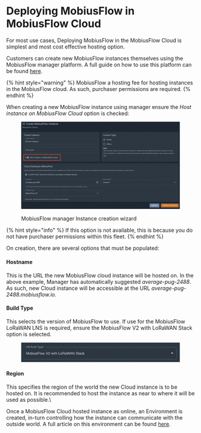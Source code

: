 # Deploying MobiusFlow in MobiusFlow Cloud

For most use cases, Deploying MobiusFlow in the MobiusFlow Cloud is simplest and most cost effective hosting option.

Customers can create new MobiusFlow instances themselves using the MobiusFlow manager platform. A full guide on how to use this platform can be found [here](mobiusflow-manager.md).

{% hint style="warning" %}
MobiusFlow a hosting fee for hosting instances in the MobiusFlow cloud. As such, purchaser permissions are required.
{% endhint %}

When creating a new MobiusFlow instance using manager ensure the _Host instance on MobiusFlow Cloud_ option is checked:

<figure><img src="../.gitbook/assets/image (7).png" alt=""><figcaption><p>MobiusFlow manager Instance creation wizard</p></figcaption></figure>

{% hint style="info" %}
If this option is not available, this is because you do not have purchaser permissions within this fleet.
{% endhint %}

On creation, there are several options that must be populated:

#### Hostname

This is the URL the new MobiusFlow cloud instance will be hosted on. In the above example, Manager has automatically suggested _average-pug-2488_. As such, new Cloud instance will be accessible at the URL _average-pug-2488.mobiusflow.io_.

#### Build Type

This selects the version of MobiusFlow to use. If use for the MobiusFlow LoRaWAN LNS is required, ensure the MobiusFlow V2 with LoRaWAN Stack option is selected.

<figure><img src="../.gitbook/assets/image (8).png" alt=""><figcaption></figcaption></figure>

#### Region

This specifies the region of the world the new Cloud instance is to be hosted on. It is recommended to host the instance as near to where it will be used as possible.\\



Once a MobiusFlow Cloud hosted instance as online, an Environment is created, in-turn controlling how the instance can communicate with the outside world. A full article on this environment can be found [here](../technical-docs/mobiusflow-cloud-hosted-environment.md).&#x20;
